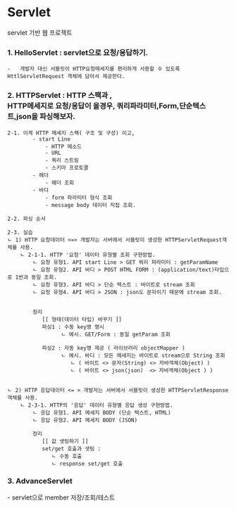 # Servlet
servlet 기반 웹 프로젝트

<h3> 1. HelloServlet : servlet으로 요청/응답하기.</h3>
   
    -   개발자 대신 서블릿이 HTTP요청메세지를 편리하게 사용할 수 있도록 
    HttlServletRequest 객체에 담아서 제공한다.

<h3> 2. HTTPServlet : HTTP 스팩과 , <br/>
    HTTP메세지로 요청/응답이 올경우, 쿼리파라미터,Form,단순텍스트,json을 파싱해보자.</h3>


    2-1. 이게 HTTP 메세지 스팩( 구조 및 구성) 이고,
            - start Line
                - HTTP 메소드
                - URL
                - 쿼리 스트링
                - 스키마 프로토콜
            - 헤더
                - 헤더 조회
            - 바디
                - form 파라미터 형식 조회
                - message body 데이터 직접 조회.

    2-2. 파싱 순서
        
    2-3. 실습
    ㄴ 1) HTTP 요청데이터 <=> 개발자는 서버에서 서블릿이 생성한 HTTPServletRequest객체를 사용.
        ㄴ 2-1-1. HTTP '요청' 데이터 유형별 조회 구현방법.
            ㄴ 요청 유형1. API start Line > GET 쿼리 파라미터 : getParamName
            ㄴ 요청 유형2. API 바디 > POST HTML FORM : (application/text)타입으로 1번과 동일 조회.
            ㄴ 요청 유형3. API 바디 > 단순 텍스트 : 바이트로 stream 조회
            ㄴ 요청 유형4. API 바디 > JSON : json도 문자이기 때문에 stream 조회.
            
            
            정리 
               [[ 형태(데이터 타입) 바꾸기 ]] 
               파싱1 : 수동 key명 명시 
                     ㄴ 예시. GET/Form : 동일 getParam 조회
                     
               파싱2 : 자동 key명 제공 ( 라이브러리 objectMapper ) 
                     ㄴ 예시. 바디 : 모든 메세지는 바이트로 stream으로 String 조회                     
                        ㄴ ( 바이트 <> 문자(String) <> 자바객체(Object) ) 
                        ㄴ ( 바이트 <> json(json)  <> 자바객체(Object ) ) 
                     

    ㄴ 2) HTTP 응답데이터 <= > 개발자는 서버에서 서블릿이 생성한 HTTPServletResponse객체를 사용.
        ㄴ 2-3-1. HTTP의 '응답' 데이터 유형별 응답 생성 구현방법. 
            ㄴ 응답 유형1. API 메세지 BODY (단순 텍스트, HTML)
            ㄴ 응답 유형2. API 메세지 BODY (JSON)
            
            정리
               [[ 값 샛팅하기 ]] 
               set/get 호출과 샛팅 : 
                  ㄴ 수동 호출
                  ㄴ response set/get 호출

        
<h3> 3. AdvanceServlet </h3>
      - servlet으로 member 저장/조회/테스트 
